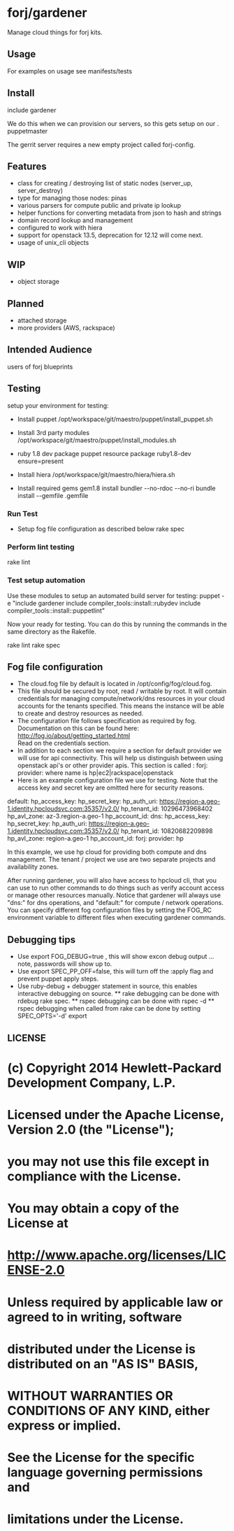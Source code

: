 forj/gardener
=====================

Manage cloud things for forj kits.  
 
 
## Usage ##
   For examples on usage see manifests/tests
   
## Install ##

   include gardener
   
   We do this when we can provision our servers, so this gets setup on our .
   puppetmaster

   The gerrit server requires a new empty project called forj-config.

## Features ##

  - class for creating / destroying list of static nodes (server_up, server_destroy)
  - type for managing those nodes: pinas
  - various parsers for compute public and private ip lookup
  - helper functions for converting metadata from json to hash and strings
  - domain record lookup and management
  - configured to work with hiera
  - support for openstack 13.5, deprecation for 12.12 will come next.
  - usage of unix_cli objects

## WIP ##
  - object storage

## Planned ##
  - attached storage
  - more providers (AWS, rackspace)

## Intended Audience ##
  users of forj blueprints

## Testing ##
  setup your environment for testing:
* Install puppet
    /opt/workspace/git/maestro/puppet/install_puppet.sh 
* Install 3rd party modules
    /opt/workspace/git/maestro/puppet/install_modules.sh 
* ruby 1.8 dev package
  puppet resource package ruby1.8-dev ensure=present
* Install hiera
    /opt/workspace/git/maestro/hiera/hiera.sh 

* Install required gems 
    gem1.8 install bundler --no-rdoc --no-ri
    bundle install --gemfile .gemfile

### Run Test ###
* Setup fog file configuration as described below
  rake spec

### Perform lint testing ###
  rake lint
  
### Test setup automation ###
  Use these modules to setup an automated build server for testing:
  puppet -e "include gardener
  include compiler_tools::install::rubydev
  include compiler_tools::install::puppetlint"

  Now your ready for testing.   You can do this by running the commands in the 
  same directory as the Rakefile.
  
  rake lint
  rake spec

## Fog file configuration ##
  - The cloud.fog file by default is located in /opt/config/fog/cloud.fog.
  - This file should be secured by root, read / writable by root.  It will
    contain credentials for managing compute/network/dns resources in your 
    cloud accounts for the tenants specified.  This means the instance will
    be able to create and destroy resources as needed.
  - The configuration file follows specification as required by fog. Documentation
    on this can be found here: http://fog.io/about/getting_started.html  
    Read on the credentials section.
  - In addition to each section we require a section for default provider we
    will use for api connectivity.  This will help us distinguish between
    using openstack api's or other provider apis.  This section is called :
        forj:
          provider: <name>   where name is hp|ec2|rackspace|openstack
  - Here is an example configuration file we use for testing.  Note that the
    access key and secret key are omitted here for security reasons.
    
  default:
    hp_access_key: <your access key>
    hp_secret_key: <your security key>
    hp_auth_uri: https://region-a.geo-1.identity.hpcloudsvc.com:35357/v2.0/
    hp_tenant_id: 10296473968402
    hp_avl_zone: az-3.region-a.geo-1
    hp_account_id:
  dns:
    hp_access_key: <your access key>
    hp_secret_key: <your security key>
    hp_auth_uri: https://region-a.geo-1.identity.hpcloudsvc.com:35357/v2.0/
    hp_tenant_id: 10820682209898
    hp_avl_zone: region-a.geo-1
    hp_account_id:
  forj:
    provider: hp

   In this example, we use hp cloud for providing both compute and dns management.
   The tenant / project we use are two separate projects and availability zones.
   
   After running gardener, you will also have access to hpcloud cli, that you 
   can use to run other commands to do things such as verify account access or
   manage other resources manually.
   Notice that gardener will always use "dns:" for dns operations, and "default:"
   for compute / network operations.   You can specify different fog configuration
   files by setting the FOG_RC environment variable to different files when
   executing gardener commands.

## Debugging tips ##
* Use export FOG_DEBUG=true , this will show excon debug output ... note, passwords will show up to.
* Use export SPEC_PP_OFF=false, this will turn off the :apply flag and prevent puppet apply steps.
* Use ruby-debug + debugger statement in source, this enables interactive debugging on source.
** rake debugging can be done with rdebug rake spec.
** rspec debugging can be done with rspec -d <spec file>
** rspec debugging when called from rake can be done by setting SPEC_OPTS='-d' export

## LICENSE ##
# (c) Copyright 2014 Hewlett-Packard Development Company, L.P.
#
#   Licensed under the Apache License, Version 2.0 (the "License");
#   you may not use this file except in compliance with the License.
#   You may obtain a copy of the License at
#
#       http://www.apache.org/licenses/LICENSE-2.0
#
#   Unless required by applicable law or agreed to in writing, software
#   distributed under the License is distributed on an "AS IS" BASIS,
#   WITHOUT WARRANTIES OR CONDITIONS OF ANY KIND, either express or implied.
#   See the License for the specific language governing permissions and
#   limitations under the License.
#
